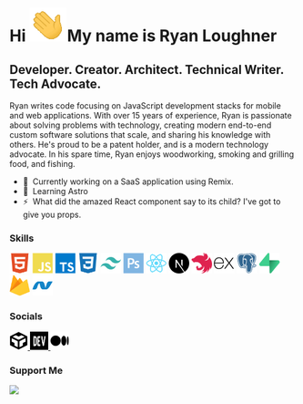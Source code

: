 # Hi ![](icons/waving-hand.gif)My name is Ryan Loughner

## Developer. Creator. Architect. Technical Writer. Tech Advocate.

Ryan writes code focusing on JavaScript development stacks for mobile and web applications. With over 15 years of experience, Ryan is passionate about solving problems with technology, creating modern end-to-end custom software solutions that scale, and sharing his knowledge with others. He's proud to be a patent holder, and is a modern technology advocate. In his spare time, Ryan enjoys woodworking, smoking and grilling food, and fishing.

- 🚀  Currently working on a SaaS application using Remix.
- 🧠  Learning Astro
- ⚡  What did the amazed React component say to its child? I've got to give you props.
<!-- - 🖥️  See my portfolio at [My Portfolio](https://ryan-loughner.me) -->
<!-- - 🚀  I'm currently working on [an e-commerce starter app based on React, Tailwind, and Firebase.](https://react-store-starter.netlify.app/) -->
<!-- - 🤝  Open to collaborating on React and Firebase apps, MVP ideas, web and mobile apps -->

### Skills

<p align="left">
<a href="https://developer.mozilla.org/en-US/docs/Glossary/HTML5" target="_blank" rel="noreferrer"><img src="icons/html5.svg" width="36" height="36" alt="HTML5" /></a>
<a href="https://developer.mozilla.org/en-US/docs/Web/JavaScript" target="_blank" rel="noreferrer"><img src="icons/javascript.svg" width="36" height="36" alt="JavaScript" /></a>
<a href="https://www.typescriptlang.org/" target="_blank" rel="noreferrer"><img src="icons/typescript.svg" width="36" height="36" alt="TypeScript" /></a>
<a href="https://www.w3.org/TR/CSS/#css" target="_blank" rel="noreferrer"><img src="icons/css3.svg" width="36" height="36" alt="CSS3" /></a>
<a href="https://tailwindcss.com/" target="_blank" rel="noreferrer"><img src="icons/tailwindcss.svg" width="36" height="36" alt="TailwindCSS" /></a>
<a href="https://www.adobe.com/uk/products/photoshop.html" target="_blank" rel="noreferrer"><img src="icons/photoshop.svg" width="36" height="36" alt="Photoshop" /></a>
<a href="https://reactjs.org/" target="_blank" rel="noreferrer"><img src="icons/react.svg" width="36" height="36" alt="React" /></a>
<a href="https://nextjs.org/docs" target="_blank" rel="noreferrer"><img src="icons/nextjs.png" width="36" height="36" alt="NextJs" /></a>
<a href="https://docs.nestjs.com/" target="_blank" rel="noreferrer"><img src="icons/nestjs.svg" width="36" height="36" alt="NestJS" /></a>
<a href="https://expressjs.com/" target="_blank" rel="noreferrer"><img src="icons/expressjs.png" width="36" height="36" alt="Express" /></a>
<!-- <a href="https://graphql.org/" target="_blank" rel="noreferrer"><img src="icons/graphql.svg" width="36" height="36" alt="GraphQL" /></a> -->
<!-- <a href="https://www.mongodb.com/" target="_blank" rel="noreferrer"><img src="icons/mongodb.svg" width="36" height="36" alt="MongoDB" /></a> -->
<a href="https://www.postgresql.org/" target="_blank" rel="noreferrer"><img src="icons/postgresql.svg" width="36" height="36" alt="PostgreSQL" /></a>
<a href="https://supabase.io/" target="_blank" rel="noreferrer"><img src="icons/supabase-logo-icon.svg" width="36" height="36" alt="Supabase" /></a>
<a href="https://firebase.google.com/" target="_blank" rel="noreferrer"><img src="icons/firebase.svg" width="36" height="36" alt="Firebase" /></a>
<a href="https://dotnet.microsoft.com/en-us/" target="_blank" rel="noreferrer"><img src="icons/dot-net.svg" width="36" height="36" alt=".NET" /></a>
<!--<a href="https://flutter.dev/" target="_blank" rel="noreferrer"><img src="icons/flutter.svg" width="36" height="36" alt="Flutter" /></a>-->
</p> 

### Socials

<p align="left"> 
<a href="https://codesandbox.io/u/ryan-loughner" target="_blank" rel="noreferrer">
<img src="icons/codesandbox.png" width="32" height="32" />
</a> 
<!--  
<a href="https://www.github.com/ryan-loughner/" target="_blank" rel="noreferrer">
<img src="icons/github.png" width="32" height="32" >
</a> 
<a href="https://www.linkedin.com/in/ryanloughner/" target="_blank" rel="noreferrer">
<img src="icons/linkedin.svg" width="32" height="32" />
</a> 
<a href="https://www.polywork.com/ryanloughner" target="_blank" rel="noreferrer">
<img src="icons/polywork.svg" width="32" height="32" />
</a> -->
<a href="https://www.dev.to/ryanloughner" target="_blank" rel="noreferrer">
<img src="icons/devdotto.png" width="32" height="32" >
</a> 
<a href="http://www.medium.com/@ryan.loughner" target="_blank" rel="noreferrer">
<img src="icons/medium.svg" width="32" height="32" >
</a> 
<!--
<a href="https://ryan-loughner.me/rss" target="_blank" rel="noreferrer">
<img src="icons/rss.svg" width="32" height="32" />
</a> 
<a href="https://www.stackoverflow.com/users/1943226/ryanl33" target="_blank" rel="noreferrer">
<img src="icons/stackoverflow.svg" width="32" height="32" />
</a> 
<a href="https://www.twitter.com/RyanLoughner" target="_blank" rel="noreferrer">
<img src="icons/twitter.svg" width="32" height="32" />
</a> 
<a href="https://www.youtube.com/channel/UCsY6geX3MBjAWr5ebl3D3EA" target="_blank" rel="noreferrer">
<img src="icons/youtube.svg" width="32" height="32" />
</a> -->
</p>

### Support Me

<a href="https://www.buymeacoffee.com/ryanloughner"><img src="https://cdn.buymeacoffee.com/buttons/v2/default-yellow.png" width="200" /></a>
